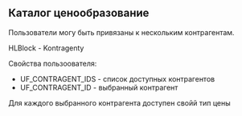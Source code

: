 ## Каталог ценообразование


Пользователи могу быть привязаны к нескольким контрагентам. 

HLBlock - 	Kontragenty

Свойства пользоователя:

 - UF_CONTRAGENT_IDS - список доступных контрагентов
 - UF_CONTRAGENT_ID - выбранный контрагент
 
Для каждого выбранного контрагента доступен свойй тип цены
 